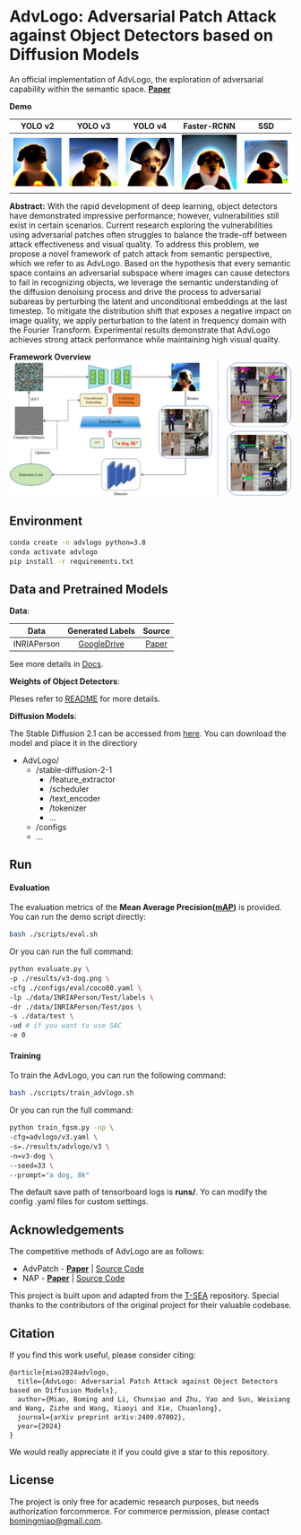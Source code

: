 # AdvLogo: Adversarial Patch Attack against Object Detectors based on Diffusion Models
An official implementation of AdvLogo, the exploration of adversarial capability within the semantic space. [**Paper**](https://arxiv.org/abs/2409.07002)

**Demo**

| YOLO v2                 | YOLO v3                 | YOLO v4                 | Faster-RCNN                      | SSD                       |
|-------------------------|-------------------------|-------------------------|----------------------------------|---------------------------|
| ![](results/v2-dog.png) | ![](results/v3-dog.png) | ![](results/v4-dog.png) | ![](results/faster_rcnn-dog.png) | ![](results/ssd-dog.png)  |

**Abstract:** With the rapid development of deep learning, object detectors have demonstrated impressive performance; however, vulnerabilities still exist in certain scenarios. Current research exploring the vulnerabilities using adversarial patches often struggles to balance the trade-off between attack effectiveness and visual quality. To address this problem, we propose a novel framework of patch attack from semantic perspective, which we refer to as AdvLogo. Based on the hypothesis that every semantic space contains an adversarial subspace where images can cause detectors to fail in recognizing objects, we leverage the semantic understanding of the diffusion denoising process and drive the process to adversarial subareas by perturbing the latent and unconditional embeddings at the last timestep. To mitigate the distribution shift that exposes a negative impact on image quality, we apply perturbation to the latent in frequency domain with the Fourier Transform. Experimental results demonstrate that AdvLogo achieves strong attack performance while maintaining high visual quality.

**Framework Overview**
![](readme/framework.png)

## Environment

```bash
conda create -n advlogo python=3.8
conda activate advlogo
pip install -r requirements.txt
```

## Data and Pretrained Models
**Data**:

| Data        |                                             Generated Labels                                             |                                              Source                                              |                                            
|-------------|:--------------------------------------------------------------------------------------------------------:|:------------------------------------------------------------------------------------------------:|
| INRIAPerson |  [GoogleDrive](https://drive.google.com/drive/folders/1zKO6yXllhReiDS04WKkb6JIkxvAW2s_9?usp=share_link)  |               [Paper](https://hal.inria.fr/docs/00/54/85/12/PDF/hog_cvpr2005.pdf)                |

See more details in [Docs](./readme/data.md).

**Weights of Object Detectors**:

Pleses refer to [README](./detlib/README.md) for more details.

**Diffusion Models**:

The Stable Diffusion 2.1 can be accessed from [here](https://huggingface.co/stabilityai/stable-diffusion-2-1).
You can download the model and place it in the directiory
- AdvLogo/
  - /stable-diffusion-2-1
      - /feature_extractor
      - /scheduler
      - /text_encoder
      - /tokenizer
      - ...
  - /configs
  - ...

## Run
#### Evaluation

The evaluation metrics of the **Mean Average Precision([mAP](https://github.com/Cartucho/mAP))** is provided.
You can run the demo script directly:
```bash
bash ./scripts/eval.sh 
```
Or you can run the full command:
```bash
python evaluate.py \
-p ./results/v3-dog.png \
-cfg ./configs/eval/coco80.yaml \
-lp ./data/INRIAPerson/Test/labels \
-dr ./data/INRIAPerson/Test/pos \
-s ./data/test \
-ud # if you want to use SAC
-e 0
```

#### Training
To train the AdvLogo, you can run the following command:
```bash
bash ./scripts/train_advlogo.sh
```
Or you can run the full command:
```bash
python train_fgsm.py -np \
-cfg=advlogo/v3.yaml \
-s=./results/advlogo/v3 \
-n=v3-dog \
--seed=33 \
--prompt="a dog, 8k"
```
The default save path of tensorboard logs is **runs/**. Yo can modify the config .yaml files for custom settings.

## Acknowledgements
The competitive methods of AdvLogo are as follows:
* AdvPatch - [**Paper**](http://openaccess.thecvf.com/content_CVPRW_2019/papers/CV-COPS/Thys_Fooling_Automated_Surveillance_Cameras_Adversarial_Patches_to_Attack_Person_Detection_CVPRW_2019_paper.pdf) 
| [Source Code](https://gitlab.com/EAVISE/adversarial-yolo)
* NAP - [**Paper**](https://openaccess.thecvf.com/content/ICCV2021/papers/Hu_Naturalistic_Physical_Adversarial_Patch_for_Object_Detectors_ICCV_2021_paper.pdf) 
| [Source Code](https://github.com/aiiu-lab/Naturalistic-Adversarial-Patch)

This project is built upon and adapted from the [T-SEA](https://github.com/VDIGPKU/T-SEA) repository. Special thanks to the contributors of the original project for their valuable codebase.
## Citation
If you find this work useful, please consider citing:
```
@article{miao2024advlogo,
  title={AdvLogo: Adversarial Patch Attack against Object Detectors based on Diffusion Models},
  author={Miao, Boming and Li, Chunxiao and Zhu, Yao and Sun, Weixiang and Wang, Zizhe and Wang, Xiaoyi and Xie, Chuanlong},
  journal={arXiv preprint arXiv:2409.07002},
  year={2024}
}
```
We would really appreciate it if you could give a star to this repository.

## License

The project is only free for academic research purposes, but needs authorization forcommerce. For commerce permission, please contact bomingmiao@gmail.com.
